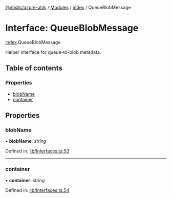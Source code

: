 [@nhsllc/azure-utils](../README.md) / [Modules](../modules.md) / [index](../modules/index.md) / QueueBlobMessage

# Interface: QueueBlobMessage

[index](../modules/index.md).QueueBlobMessage

Helper interface for queue-to-blob metadata.

## Table of contents

### Properties

- [blobName](index.queueblobmessage.md#blobname)
- [container](index.queueblobmessage.md#container)

## Properties

### blobName

• **blobName**: *string*

Defined in: [lib/Interfaces.ts:53](https://github.com/nhsllc/azure-utils/blob/cab3408/lib/Interfaces.ts#L53)

___

### container

• **container**: *string*

Defined in: [lib/Interfaces.ts:54](https://github.com/nhsllc/azure-utils/blob/cab3408/lib/Interfaces.ts#L54)
